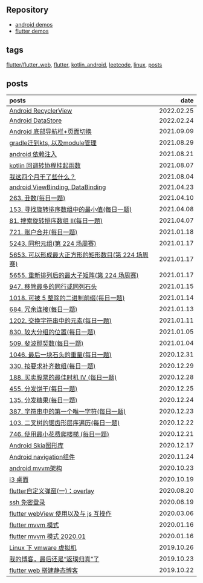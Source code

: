 

## Repository


- [android demos](https://lzyprime.top/android_demos)
- [flutter demos](https://lzyprime.top/flutter_demos)



## tags

[flutter/flutter_web](flutter/flutter_web/flutter_web.md), [flutter](flutter/flutter.md), [kotlin_android](kotlin_android/kotlin_android.md), [leetcode](leetcode/leetcode.md), [linux](linux/linux.md), [posts](posts/posts.md)

## posts

|posts|date|
|:-|-:|
|[Android RecyclerView](kotlin_android/android_recyclerview.md)|2022.02.25|
|[Android DataStore](kotlin_android/android_datastore.md)|2022.02.24|
|[Android 底部导航栏+页面切换](kotlin_android/android_bottom_navigation.md)|2021.09.09|
|[gradle迁到kts, 以及module管理](kotlin_android/gradle_kts_and_module.md)|2021.08.29|
|[android 依赖注入](kotlin_android/android_依赖注入.md)|2021.08.21|
|[kotlin 回调转协程挂起函数](kotlin_android/kotlin_回调转协程挂起函数.md)|2021.08.07|
|[我这四个月干了些什么？](posts/我这四个月干了些什么.md)|2021.08.04|
|[android ViewBinding, DataBinding](kotlin_android/viewbinding_databinding.md)|2021.04.23|
|[263. 丑数(每日一题)](leetcode/263_丑数.md)|2021.04.10|
|[153. 寻找旋转排序数组中的最小值(每日一题)](leetcode/153_寻找旋转排序数组中的最小值.md)|2021.04.08|
|[81. 搜索旋转排序数组 II(每日一题)](leetcode/81_搜索旋转排序数组II.md)|2021.04.07|
|[721. 账户合并(每日一题)](leetcode/721_账户合并.md)|2021.01.18|
|[5243. 同积元组(第 224 场周赛)](leetcode/5243_同积元组.md)|2021.01.17|
|[5653. 可以形成最大正方形的矩形数目(第 224 场周赛)](leetcode/5653_可以形成最大正方形的矩形数目.md)|2021.01.17|
|[5655. 重新排列后的最大子矩阵(第 224 场周赛)](leetcode/5655_重新排列后的最大子矩阵.md)|2021.01.17|
|[947. 移除最多的同行或同列石头](leetcode/947_移除最多的同行或同列石头.md)|2021.01.15|
|[1018. 可被 5 整除的二进制前缀(每日一题)](leetcode/1018_可被5整除的二进制前缀.md)|2021.01.14|
|[684. 冗余连接(每日一题)](leetcode/684_冗余连接.md)|2021.01.13|
|[1202. 交换字符串中的元素(每日一题)](leetcode/1202_交换字符串中的元素.md)|2021.01.11|
|[830. 较大分组的位置(每日一题)](leetcode/830_较大分组的位置.md)|2021.01.05|
|[509. 斐波那契数(每日一题)](leetcode/509_斐波那契数.md)|2021.01.04|
|[1046. 最后一块石头的重量(每日一题)](leetcode/1046_最后一块石头的重量.md)|2020.12.31|
|[330. 按要求补齐数组(每日一题)](leetcode/330_按要求补齐数组.md)|2020.12.29|
|[188. 买卖股票的最佳时机 IV (每日一题)](leetcode/188_买卖股票的最佳时机IV.md)|2020.12.28|
|[455. 分发饼干(每日一题)](leetcode/455_分发饼干.md)|2020.12.25|
|[135. 分发糖果(每日一题)](leetcode/135_分发糖果.md)|2020.12.24|
|[387. 字符串中的第一个唯一字符(每日一题)](leetcode/387_字符串中的第一个唯一字符.md)|2020.12.23|
|[103. 二叉树的锯齿形层序遍历(每日一题)](leetcode/103_二叉树的锯齿形层序遍历.md)|2020.12.22|
|[746. 使用最小花费爬楼梯 (每日一题)](leetcode/746_使用最小花费爬楼梯.md)|2020.12.21|
|[Android Skia图形库](kotlin_android/android_skia.md)|2020.12.17|
|[Android navigation组件](kotlin_android/android_navigation.md)|2020.11.24|
|[android mvvm架构](kotlin_android/android_mvvm.md)|2020.10.23|
|[i3 桌面](linux/i3桌面.md)|2020.10.19|
|[flutter自定义弹窗(一)：overlay](flutter/flutter_overlay.md)|2020.08.20|
|[ssh 免密登录](linux/ssh_免密登录.md)|2020.06.19|
|[flutter webView 使用以及与 js 互操作](flutter/flutter_webview.md)|2020.03.06|
|[flutter mvvm 模式](flutter/flutter_mvvm_模式.md)|2020.01.16|
|[flutter mvvm 模式 2020.01](flutter/flutter_mvvm_模式2.md)|2020.01.16|
|[Linux 下 vmware 虚拟机](linux/vmware_install.md)|2019.10.26|
|[我的博客，最后还是“返璞归真”了](posts/我的博客最后还是返璞归真了.md)|2019.10.23|
|[flutter web 搭建静态博客](flutter/flutter_web/flutter_web搭建静态博客.md)|2019.10.22|
